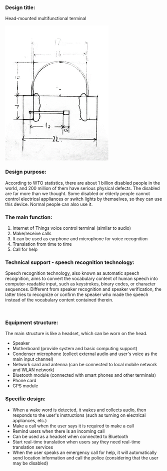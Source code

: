 ### Design title:

Head-mounted multifunctional terminal

![sketch](headset.png)
### Design purpose:

According to WTO statistics, there are about 1 billion disabled people in the world, and 200 million of them have serious physical defects. The disabled are far more than we thought. Some disabled or elderly people cannot control electrical appliances or switch lights by themselves, so they can use this device. Normal people can also use it.

### The main function:
1. Internet of Things voice control terminal (similar to audio)
2. Make/receive calls
3. It can be used as earphone and microphone for voice recognition
4. Translation from time to time
5. Call for help

### Technical support - speech recognition technology:

Speech recognition technology, also known as automatic speech recognition, aims to convert the vocabulary content of human speech into computer-readable input, such as keystrokes, binary codes, or character sequences. Different from speaker recognition and speaker verification, the latter tries to recognize or confirm the speaker who made the speech instead of the vocabulary content contained therein.

&nbsp;

### Equipment structure:

The main structure is like a headset, which can be worn on the head.
- Speaker
- Motherboard (provide system and basic computing support)
- Condenser microphone (collect external audio and user's voice as the main input channel)
- Network card and antenna (can be connected to local mobile network and WLAN network)
- Bluetooth module (connected with smart phones and other terminals)
- Phone card
- GPS module

### Specific design:

- When a wake word is detected, it wakes and collects audio, then responds to the user's instructions (such as turning on electrical appliances, etc.)
- Make a call when the user says it is required to make a call
- Remind users when there is an incoming call
- Can be used as a headset when connected to Bluetooth
- Start real-time translation when users say they need real-time translation services
- When the user speaks an emergency call for help, it will automatically send location information and call the police (considering that the user may be disabled)